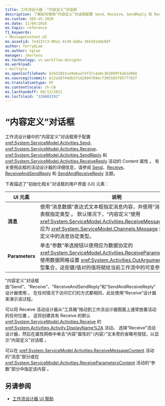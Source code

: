 ```yaml
---
title: 工作流设计器 -“内容定义”对话框
description: 了解如何使用“内容定义”对话框配置 Send、Receive、SendReply 和 ReceiveReply 活动的 Content 属性。
ms.custom: SEO-VS-2020
ms.date: 11/04/2016
ms.topic: reference
f1_keywords:
- MessageContent.UI
ms.assetid: 7e4237c3-90a1-4149-bd8a-3643d1dde0df
author: TerryGLee
ms.author: tglee
manager: jmartens
ms.technology: vs-workflow-designer
ms.workload:
- multiple
ms.openlocfilehash: b3432853ce9e6aaf4f37c4a0c363099f4a61d988
ms.sourcegitcommit: b12a38744db371d2894769ecf305585f9577792f
ms.translationtype: HT
ms.contentlocale: zh-CN
ms.lasthandoff: 09/13/2021
ms.locfileid: "126602192"
---
```

# <a name="content-definition-dialog-box"></a>“内容定义”对话框

工作流设计器中的“内容定义”对话框用于配置 <xref:System.ServiceModel.Activities.Send>、<xref:System.ServiceModel.Activities.Receive>、<xref:System.ServiceModel.Activities.SendReply> 和 <xref:System.ServiceModel.Activities.ReceiveReply> 活动的 Content 属性 。 有关使用此框的活动设计器的详细信息，请参阅 [Send](../workflow-designer/send-activity-designer.md)、[Receive](../workflow-designer/receive-activity-designer.md)、[ReceiveAndSendReply](../workflow-designer/receiveandsendreply-template-designer.md) 和 [SendAndReceiveReply](../workflow-designer/sendandreceivereply-template-designer.md) 主题。

下表描述了“初始化相关”对话框的用户界面 (UI) 元素：

|UI 元素|说明|
|-|-----------------|
|**消息**|使用“消息数据”表达式文本框指定消息内容，并使用“消息类型”下拉列表框指定类型 。 默认情况下，“内容定义”使用 <xref:System.ServiceModel.Activities.ReceiveMessageContent>，它应为 <xref:System.ServiceModel.Channels.Message> 或工作流服务定义中的消息协定类型。|
|**Parameters**|单击“参数”单选按钮以使用应为数据协定的 <xref:System.ServiceModel.Activities.ReceiveParametersContent>。 使用数据网格设置 <xref:System.Activities.OutArgument> 键/值对的泛型集合，这些键/值对的值将赋给当前工作流中的可变参数。|

“内容定义”对话框由“Send”、“Receive”、“ReceiveAndSendReply”和“SendAndReceiveReply”设计器使用    。 在任何情况下访问它们的方式都相同，此处使用“Receive”设计器来演示该过程。

可以将 Receive 活动设计器从“工具箱”拖动到工作流设计器图面上通常放置活动的任何位置 。 这将创建具有 Receive 的默认 <xref:System.ServiceModel.Activities.Receive> 的 <xref:System.Activities.Activity.DisplayName%2A> 活动。 选择“Receive”活动设计器，然后在属性网格中单击“内容”属性的“（内容）”文本旁的省略号按钮，以显示“内容定义”对话框  。

可以在 <xref:System.ServiceModel.Activities.ReceiveMessageContent> 活动的“消息”部分或在 <xref:System.ServiceModel.Activities.ReceiveParametersContent> 活动的“参数”部分中指定该内容 。

## <a name="see-also"></a>另请参阅

- [工作流设计器 UI 帮助](browse-and-select-a-dotnet-type-dialog-box.md)